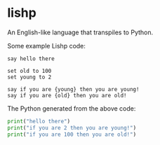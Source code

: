 lishp
=====

An English-like language that transpiles to Python.

Some example Lishp code:

```
say hello there

set old to 100
set young to 2

say if you are {young} then you are young!
say if you are {old} then you are old!
```

The Python generated from the above code:

```python
print("hello there")
print("if you are 2 then you are young!")
print("if you are 100 then you are old!")
```

